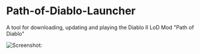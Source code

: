 # Path-of-Diablo-Launcher
A tool for downloading, updating and playing the Diablo II LoD Mod "Path of Diablo"

![Screenshot:](https://user-images.githubusercontent.com/7547212/28545472-5ff359d2-70c7-11e7-92fa-dbbfebd222b9.png)

